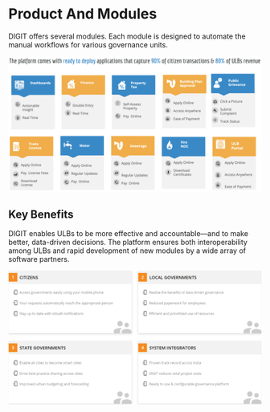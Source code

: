 # Product And Modules

DIGIT offers several modules. Each module is designed to automate the manual workflows for various governance units.

![](../.gitbook/assets/image%20%2879%29.png)

## Key Benefits

DIGIT enables ULBs to be more effective and accountable—and to make better, data-driven decisions. The platform ensures both interoperability among ULBs and rapid development of new modules by a wide array of software partners.

![](../.gitbook/assets/digit-_-indias-largest-open-source-platform-for-e.png)

